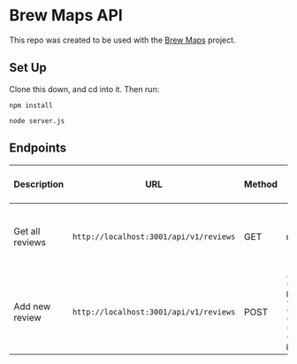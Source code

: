 # Brew Maps API

This repo was created to be used with the [Brew Maps](https://github.com/userigorgithub/brew-maps) project.

## Set Up

Clone this down, and cd into it. Then run:

`npm install`

`node server.js`

## Endpoints
| Description | URL | Method | Required Properties for Request | Sample Successful Response |
|----------|-----|--------|---------------------|-----------------|
| Get all reviews|`http://localhost:3001/api/v1/reviews`| GET  | none | object with `reviewsData` property containing an array of all reviews |
| Add new review |`http://localhost:3001/api/v1/reviews`| POST | `{ "id": "banjo-brewing-fayetteville", "name": "rachel", "review": "Awesome beer!" }` | `{ message: 'Good job'}`|
